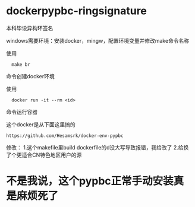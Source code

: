 # dockerpypbc-ringsignature
本科毕设异构环签名


windows需要环境：安装docker，mingw，配置环境变量并修改make命令名称

使用  
```shell
  make br
```
命令创建docker环境

使用
```docker
  docker run -it --rm <id>
```
命令运行容器





这个docker是从下面这里搞的
```
https://github.com/Hesamsrk/docker-env-pypbc
```
修改：
1.这个makefile里build dockerfile的d没大写导致报错，我给改了
2.给换了个更适合CN特色地区用户的源
# 不是我说，这个pypbc正常手动安装真是麻烦死了
